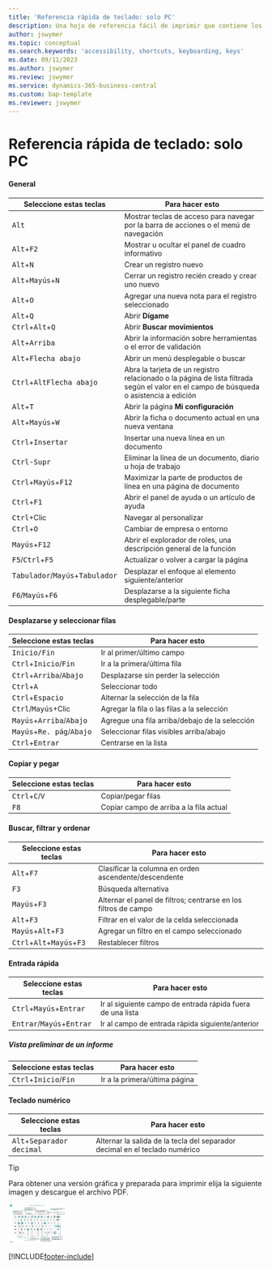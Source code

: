 ```yaml
---
title: 'Referencia rápida de teclado: solo PC'
description: Una hoja de referencia fácil de imprimir que contiene los métodos abreviados de teclado más populares para usuarios de PC.
author: jswymer
ms.topic: conceptual
ms.search.keywords: 'accessibility, shortcuts, keyboarding, keys'
ms.date: 09/11/2023
ms.author: jswymer
ms.review: jswymer
ms.service: dynamics-365-business-central
ms.custom: bap-template
ms.reviewer: jswymer
---
```


# Referencia rápida de teclado: solo PC

#### General

|Seleccione estas teclas|Para hacer esto|  
|-|-|
|<kbd>Alt</kbd>|Mostrar teclas de acceso para navegar por la barra de acciones o el menú de navegación|
|<kbd>Alt</kbd>+<kbd>F2</kbd>|Mostrar u ocultar el panel de cuadro informativo|
|<kbd>Alt</kbd>+<kbd>N</kbd>|Crear un registro nuevo|
|<kbd>Alt</kbd>+<kbd>Mayús</kbd>+<kbd>N</kbd>|Cerrar un registro recién creado y crear uno nuevo|
|<kbd>Alt</kbd>+<kbd>O</kbd>|Agregar una nueva nota para el registro seleccionado|
|<kbd>Alt</kbd>+<kbd>Q</kbd>|Abrir **Dígame**|
|<kbd>Ctrl</kbd>+<kbd>Alt</kbd>+<kbd>Q</kbd>|Abrir **Buscar movimientos**|
|<kbd>Alt</kbd>+<kbd>Arriba</kbd>|Abrir la información sobre herramientas o el error de validación|
|<kbd>Alt</kbd>+<kbd>Flecha abajo</kbd>|Abrir un menú desplegable o buscar|
|<kbd>Ctrl</kbd>+<kbd>Alt</kbd><kbd>Flecha abajo</kbd>|Abra la tarjeta de un registro relacionado o la página de lista filtrada según el valor en el campo de búsqueda o asistencia a edición|
|<kbd>Alt</kbd>+<kbd>T</kbd>|Abrir la página **Mi configuración**|
|<kbd>Alt</kbd>+<kbd>Mayús</kbd>+<kbd>W</kbd>|Abrir la ficha o documento actual en una nueva ventana|
|<kbd>Ctrl</kbd>+<kbd>Insertar</kbd>|Insertar una nueva línea en un documento|
|<kbd>Ctrl</kbd>-<kbd>Supr</kbd>|Eliminar la línea de un documento, diario u hoja de trabajo|
|<kbd>Ctrl</kbd>+<kbd>Mayús</kbd>+<kbd>F12</kbd>|Maximizar la parte de productos de línea en una página de documento|
|<kbd>Ctrl</kbd>+<kbd>F1</kbd>|Abrir el panel de ayuda o un artículo de ayuda|
|<kbd>Ctrl</kbd>+Clic|Navegar al personalizar|
|<kbd>Ctrl</kbd>+<kbd>O</kbd>|Cambiar de empresa o entorno|
|<kbd>Mayús</kbd>+<kbd>F12</kbd>|Abrir el explorador de roles, una descripción general de la función|
|<kbd>F5</kbd>/<kbd>Ctrl</kbd>+<kbd>F5</kbd>|Actualizar o volver a cargar la página|
|<kbd>Tabulador</kbd>/<kbd>Mayús</kbd>+<kbd>Tabulador</kbd>|Desplazar el enfoque al elemento siguiente/anterior|
|<kbd>F6</kbd>/<kbd>Mayús</kbd>+<kbd>F6</kbd>|Desplazarse a la siguiente ficha desplegable/parte|

#### Desplazarse y seleccionar filas

|Seleccione estas teclas|Para hacer esto|
|-|-|
|<kbd>Inicio/Fin|Ir al primer/último campo|
|<kbd>Ctrl</kbd>+<kbd>Inicio</kbd>/<kbd>Fin</kbd>|Ir a la primera/última fila|
|<kbd>Ctrl</kbd>+<kbd>Arriba</kbd>/<kbd>Abajo</kbd>|Desplazarse sin perder la selección|
|<kbd>Ctrl</kbd>+<kbd>A</kbd>|Seleccionar todo|
|<kbd>Ctrl</kbd>+<kbd>Espacio</kbd>|Alternar la selección de la fila|
|<kbd>Ctrl</kbd>/<kbd>Mayús</kbd>+Clic|Agregar la fila o las filas a la selección|
|<kbd>Mayús</kbd>+<kbd>Arriba</kbd>/<kbd>Abajo</kbd>|Agregue una fila arriba/debajo de la selección|
|<kbd>Mayús</kbd>+<kbd>Re. pág</kbd>/<kbd>Abajo</kbd>|Seleccionar filas visibles arriba/abajo|
|<kbd>Ctrl</kbd>+<kbd>Entrar</kbd>|Centrarse en la lista|

#### Copiar y pegar

|Seleccione estas teclas|Para hacer esto|
|-|-|
|<kbd>Ctrl</kbd>+<kbd>C</kbd>/<kbd>V</kbd>|Copiar/pegar filas|
|<kbd>F8</kbd>|Copiar campo de arriba a la fila actual|

#### Buscar, filtrar y ordenar

|Seleccione estas teclas|Para hacer esto|
|-|-|
|<kbd>Alt</kbd>+<kbd>F7</kbd>|Clasificar la columna en orden ascendente/descendente|
|<kbd>F3</kbd>|Búsqueda alternativa|
|<kbd>Mayús</kbd>+<kbd>F3</kbd>|Alternar el panel de filtros; centrarse en los filtros de campo|
|<kbd>Alt</kbd>+<kbd>F3</kbd>|Filtrar en el valor de la celda seleccionada|
|<kbd>Mayús</kbd>+<kbd>Alt</kbd>+<kbd>F3</kbd>|Agregar un filtro en el campo seleccionado|
|<kbd>Ctrl</kbd>+<kbd>Alt</kbd>+<kbd>Mayús</kbd>+<kbd>F3</kbd>|Restablecer filtros|

#### Entrada rápida

|Seleccione estas teclas|Para hacer esto|
|-|-|
|<kbd>Ctrl</kbd>+<kbd>Mayús</kbd>+<kbd>Entrar</kbd>|Ir al siguiente campo de entrada rápida fuera de una lista|
|<kbd>Entrar</kbd>/<kbd>Mayús</kbd>+<kbd>Entrar</kbd>|Ir al campo de entrada rápida siguiente/anterior|

##### Vista preliminar de un informe

|Seleccione estas teclas|Para hacer esto|
|-|-|
|<kbd>Ctrl</kbd>+<kbd>Inicio</kbd>/<kbd>Fin</kbd>|Ir a la primera/última página|

#### Teclado numérico

|Seleccione estas teclas|Para hacer esto|  
|-|-|
|<kbd>Alt</kbd>+<kbd>Separador decimal</kbd>|Alternar la salida de la tecla del separador decimal en el teclado numérico|

> [!TIP]
> Para obtener una versión gráfica y preparada para imprimir elija la siguiente imagen y descargue el archivo PDF.
>
> [![Icono que abre un PDF.](media/keyboard_shortcut_inline.png)](media/keyboard-shortcuts-2023.pdf)


[!INCLUDE[footer-include](includes/footer-banner.md)]
